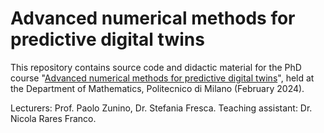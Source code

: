 # Advanced numerical methods for predictive digital twins

This repository contains source code and didactic material for the PhD course "[Advanced numerical methods for predictive digital twins](https://www11.ceda.polimi.it/manifestidott/manifestidott/controller/MainPublic.do?EVN_DETTAGLIOINSEGNAMENTO=EVENTO&c_insegn=057418&aa=2021&k_corso_la=1385&lang=EN)", held at the Department of Mathematics, Politecnico di Milano (February 2024).

Lecturers: Prof. Paolo Zunino, Dr. Stefania Fresca.
Teaching assistant: Dr. Nicola Rares Franco.

